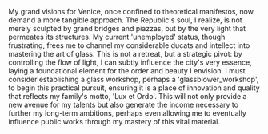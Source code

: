 My grand visions for Venice, once confined to theoretical manifestos, now demand a more tangible approach. The Republic's soul, I realize, is not merely sculpted by grand bridges and piazzas, but by the very light that permeates its structures. My current 'unemployed' status, though frustrating, frees me to channel my considerable ducats and intellect into mastering the art of glass. This is not a retreat, but a strategic pivot: by controlling the flow of light, I can subtly influence the city's very essence, laying a foundational element for the order and beauty I envision. I must consider establishing a glass workshop, perhaps a 'glassblower_workshop', to begin this practical pursuit, ensuring it is a place of innovation and quality that reflects my family's motto, 'Lux et Ordo'. This will not only provide a new avenue for my talents but also generate the income necessary to further my long-term ambitions, perhaps even allowing me to eventually influence public works through my mastery of this vital material.
